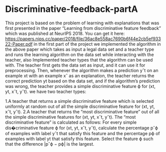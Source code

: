 # Discriminative-feedback-partA

This project is based on the problem of learning with explanations that was first presented in the paper “Learning from discriminative feature feedback” which was published at NeurIPS 2018. You can get it here: https://papers.nips.cc/paper/2018/file/36ac8e558ac7690b6f44e2cb5ef93322-Paper.pdf in the first part of the project we implemented the algorithm in the above paper which takes as input a legal data set and a teacher type and runs the learning algorithm on the data set while interacting with the teacher, also Implemented teacher types that the algorithm can be used with. The teacher first gets the data set as input, and it can use it for preprocessing. Then, whenever the algorithm makes a prediction yˆt on an example xt with an example xˆ as an explanation, the teacher returns the correct prediction yt based on the data set, and if the algorithm’s prediction was wrong, the teacher provides a simple discriminative feature ϕ for (xt, yt, xˆt, yˆt). we have two teacher types:

1.A teacher that returns a simple discriminative feature which is selected uniformly at random out of all the simple discriminative feature for (xt, yt, xˆt, yˆt).
2.A teacher that returns the “most discriminative feature” out of all the simple discriminative features for (xt, yt, xˆt, yˆt). The “most discriminative feature” is calculated as follows: For every simple dis�criminative feature ϕ for (xt, yt, xˆt, yˆt), calculate the percentage pˆϕ of examples with label yˆt that satisfy this feature and the percentage pϕ of examples with label yt that satisfy this feature. Select the feature ϕ such that the difference |pˆϕ − pϕ| is the largest.
